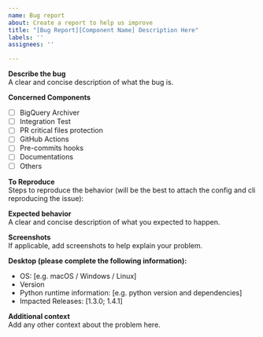 ```yaml
---
name: Bug report
about: Create a report to help us improve
title: "[Bug Report][Component Name] Description Here"
labels: ''
assignees: ''

---
```


**Describe the bug**  
A clear and concise description of what the bug is.

**Concerned Components**  
- [ ] BigQuery Archiver
- [ ] Integration Test
- [ ] PR critical files protection
- [ ] GitHub Actions
- [ ] Pre-commits hooks
- [ ] Documentations
- [ ] Others

**To Reproduce**  
Steps to reproduce the behavior (will be the best to attach the config and cli reproducing the issue):

**Expected behavior**  
A clear and concise description of what you expected to happen.

**Screenshots**  
If applicable, add screenshots to help explain your problem.

**Desktop (please complete the following information):**
 - OS: [e.g. macOS / Windows / Linux]
 - Version
 - Python runtime information: [e.g. python version and dependencies]
 - Impacted Releases: [1.3.0; 1.4.1]

**Additional context**  
Add any other context about the problem here.
